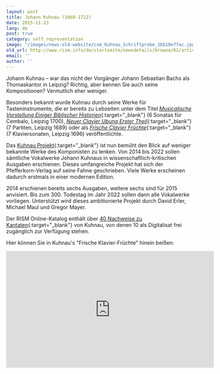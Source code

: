 ```yaml
---
layout: post
title: Johann Kuhnau (1660-1722)
date: 2015-11-23
lang: de
post: true
category: self_representation
image: "/images/news-old-website/csm_Kuhnau_Schriftprobe_1bb10e7fac.jpg"
old_url: http://www.rism.info/de/startseite/newsdetails/browse/62/article/64/johann-kuhnau-1660-1722.html
email: ''
author: ''
---
```



Johann Kuhnau – war das nicht der Vorgänger Johann Sebastian Bachs als Thomaskantor in Leipzig? Richtig, aber kennen Sie auch seine Kompositionen? Vermutlich eher weniger.



Besonders bekannt wurde Kuhnau durch seine Werke für Tasteninstrumente, die er bereits zu Lebzeiten unter dem Titel [_Musicalische Vorstellung Einiger Biblischer Historien_](https://opac.rism.info/search?id=00000990035758){:target="_blank"} (6 Sonatas für Cembalo, Leipzig 1700), [_Neuer Clavier Ubung Erster Theil_](https://opac.rism.info/search?id=00000990035743){:target="_blank"} (7 Partiten, Leipzig 1689) oder als [_Frische Clavier Früchte_](https://opac.rism.info/search?View=rism&documentid=00000990035752){:target="_blank"} (7 Klaviersonaten, Leipzig 1696) veröffentlichte.

Das [Kuhnau Projekt](http://www.pfefferkorn-verlag.com/de/das-kuhnau-projekt/){:target="_blank"} ist nun bemüht den Blick auf weniger bekannte Werke des Komponisten zu lenken. Von 2014 bis 2022 sollen sämtliche Vokalwerke Johann Kuhnaus in wissenschaftlich-kritischen Ausgaben erschienen. Dieses umfangreiche Projekt hat sich der Pfefferkorn-Verlag auf seine Fahne geschrieben. Viele Werke erscheinen dadurch erstmals in einer modernen Edition.



2014 erschienen bereits sechs Ausgaben, weitere sechs sind für 2015 anvisiert. Bis zum 300. Todestag im Jahr 2022 sollen dann alle Vokalwerke vorliegen. Unterstützt wird dieses ambitionierte Projekt durch David Erler, Michael Maul und Gregor Mayer.



Der RISM Online-Katalog enthält über [40 Nachweise zu Kantaten](https://opac.rism.info/search?View=rism&author=johann+kuhnau&subject=cantatas){:target="_blank"} von Kuhnau, von denen 10 als Digitalisat frei zugänglich zur Verfügung stehen.

Hier können Sie in Kuhnau's "Frische Klavier-Früchte" hinein beißen:
<iframe width="560" height="315" src="https://www.youtube.com/embed/seTVELK-vX0" frameborder="0" allowfullscreen></iframe>





<script type="text/javascript">var switchTo5x=true;</script><script type="text/javascript" src="http://w.sharethis.com/button/buttons.js"></script><script type="text/javascript">stLight.options({publisher: "9b601438-1ce1-49d8-bfd7-9cff5df54c17", doNotHash: false, doNotCopy: false, hashAddressBar: false});</script>